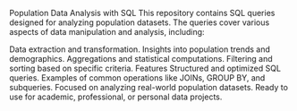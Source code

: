 Population Data Analysis with SQL
This repository contains SQL queries designed for analyzing population datasets. The queries cover various aspects of data manipulation and analysis, including:

Data extraction and transformation.
Insights into population trends and demographics.
Aggregations and statistical computations.
Filtering and sorting based on specific criteria.
Features
Structured and optimized SQL queries.
Examples of common operations like JOINs, GROUP BY, and subqueries.
Focused on analyzing real-world population datasets.
Ready to use for academic, professional, or personal data projects.
